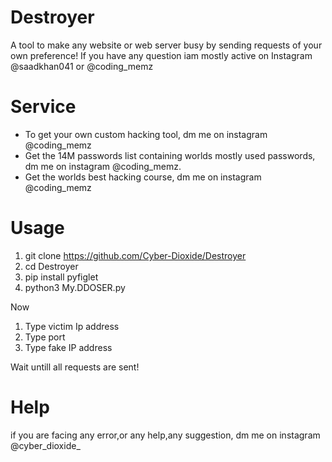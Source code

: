 # Destroyer
A tool to make any website or web server busy by sending requests of your own preference! If you have any question iam mostly active on Instagram @saadkhan041 or @coding_memz
# Service
* To get your own custom hacking tool, dm me on instagram @coding_memz
* Get the 14M passwords list containing worlds mostly used passwords, dm me on instagram @coding_memz.
* Get the worlds best hacking course, dm me on instagram @coding_memz

# Usage
1. git clone https://github.com/Cyber-Dioxide/Destroyer
2. cd Destroyer
3. pip install pyfiglet
4. python3 My.DDOSER.py

Now
1. Type victim Ip address
2. Type port
3. Type fake IP address

Wait untill all requests are sent!

# Help
if you are facing any error,or any help,any suggestion, dm me on instagram @cyber_dioxide_

